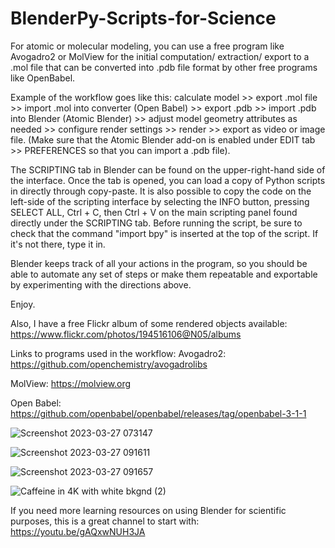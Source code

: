 # BlenderPy-Scripts-for-Science
For atomic or molecular modeling, you can use a free program like Avogadro2 or MolView for the initial computation/ extraction/ export to a .mol file that can be converted into .pdb file format by other free programs like OpenBabel. 

Example of the workflow goes like this: calculate model >> export .mol file >> import .mol into converter (Open Babel) >> export .pdb >> import .pdb into Blender (Atomic Blender) >> adjust model geometry attributes as needed >> configure render settings >> render >> export as video or image file. 
(Make sure that the Atomic Blender add-on is enabled under EDIT tab >> PREFERENCES so that you can import a .pdb file).

The SCRIPTING tab in Blender can be found on the upper-right-hand side of the interface. Once the tab is opened, you can load a copy of Python scripts in directly through copy-paste. It is also possible to copy the code on the left-side of the scripting interface by selecting the INFO button, pressing SELECT ALL, Ctrl + C, then Ctrl + V on the main scripting panel found directly under the SCRIPTING tab. Before running the script, be sure to check that the command "import bpy" is inserted at the top of the script. If it's not there, type it in.

Blender keeps track of all your actions in the program, so you should be able to automate any set of steps or make them repeatable and exportable by experimenting with the directions above. 

Enjoy. 

Also, I have a free Flickr album of some rendered objects available: https://www.flickr.com/photos/194516106@N05/albums



Links to programs used in the workflow:
Avogadro2: https://github.com/openchemistry/avogadrolibs

MolView: https://molview.org

Open Babel: https://github.com/openbabel/openbabel/releases/tag/openbabel-3-1-1



![Screenshot 2023-03-27 073147](https://user-images.githubusercontent.com/88035770/227973246-258a7ede-ee07-4eb2-80b0-53905947d27e.png)


![Screenshot 2023-03-27 091611](https://user-images.githubusercontent.com/88035770/227973274-b59f7e5b-d207-4a14-b9e3-d391de7d40d0.png)


![Screenshot 2023-03-27 091657](https://user-images.githubusercontent.com/88035770/228775472-7f24bae2-b840-4d99-af93-87f24ca062c9.png)


![Caffeine in 4K with white bkgnd (2)](https://user-images.githubusercontent.com/88035770/228815450-ed9df092-184b-4560-8de3-5a4cabe3c296.png)



If you need more learning resources on using Blender for scientific purposes, this is a great channel to start with: https://youtu.be/gAQxwNUH3JA
